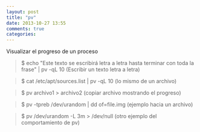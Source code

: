 ```yaml
---
layout: post
title: "pv"
date: 2013-10-27 13:55
comments: true
categories: 
---
```

Visualizar el progreso de un proceso

>$ echo "Este texto se escribirá letra a letra hasta terminar con toda la frase" |  pv -qL 10 (Escribir un texto letra a letra)

>$ cat /etc/apt/sources.list | pv -qL 10  (lo mismo de un archivo)

>$ pv archivo1 > archivo2  (copiar archivo mostrando el progreso)

>$ pv -tpreb /dev/urandom | dd of=file.img (ejemplo hacia un archivo)

>$ pv /dev/urandom -L 3m > /dev/null (otro ejemplo del comportamiento de pv)

